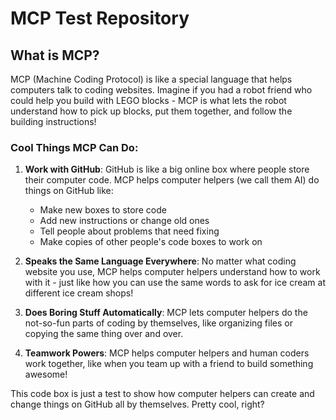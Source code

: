 # MCP Test Repository

## What is MCP?

MCP (Machine Coding Protocol) is like a special language that helps computers talk to coding websites. Imagine if you had a robot friend who could help you build with LEGO blocks - MCP is what lets the robot understand how to pick up blocks, put them together, and follow the building instructions!

### Cool Things MCP Can Do:

1. **Work with GitHub**: GitHub is like a big online box where people store their computer code. MCP helps computer helpers (we call them AI) do things on GitHub like:
   - Make new boxes to store code
   - Add new instructions or change old ones
   - Tell people about problems that need fixing
   - Make copies of other people's code boxes to work on

2. **Speaks the Same Language Everywhere**: No matter what coding website you use, MCP helps computer helpers understand how to work with it - just like how you can use the same words to ask for ice cream at different ice cream shops!

3. **Does Boring Stuff Automatically**: MCP lets computer helpers do the not-so-fun parts of coding by themselves, like organizing files or copying the same thing over and over.

4. **Teamwork Powers**: MCP helps computer helpers and human coders work together, like when you team up with a friend to build something awesome!

This code box is just a test to show how computer helpers can create and change things on GitHub all by themselves. Pretty cool, right?